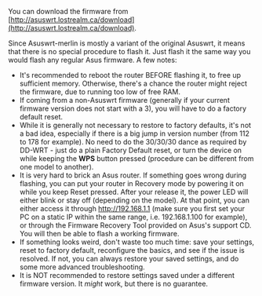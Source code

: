 You can download the firmware from [http://asuswrt.lostrealm.ca/download](http://asuswrt.lostrealm.ca/download).

Since Asuswrt-merlin is mostly a variant of the original Asuswrt, it means that there is no special procedure to flash it.  Just flash it the same way you would flash any regular Asus firmware.  A few notes:

* It's recommended to reboot the router BEFORE flashing it, to free up sufficient memory.  Otherwise, there's a chance the router might reject the firmware, due to running too low of free RAM.
* If coming from a non-Asuswrt firmware (generally if your current firmware version does not start with a 3), you will have to do a factory default reset.
* While it is generally not necessary to restore to factory defaults, it's not a bad idea, especially if there is a big jump in version number (from 112 to 178 for example).  No need to do the 30/30/30 dance as required by DD-WRT - just do a plain Factory Default reset, or turn the device on while keeping the **WPS** button pressed (procedure can be different from one model to another).
* It is very hard to brick an Asus router.  If something goes wrong during flashing, you can put your router in Recovery mode by powering it on while you keep Reset pressed.  After your release it, the power LED will either blink or stay off (depending on the model).  At that point, you can either access it through http://192.168.1.1 (make sure you first set your PC on a static IP within the same range, i.e. 192.168.1.100 for example), or through the Firmware Recovery Tool provided on Asus's support CD.  You will then be able to flash a working firmware.
* If something looks weird, don't waste too much time: save your settings, reset to factory default, reconfigure the basics, and see if the issue is resolved.  If not, you can always restore your saved settings, and do some more advanced troubleshooting.
* It is NOT recommended to restore settings saved under a different firmware version.  It _might_ work, but there is no guarantee.